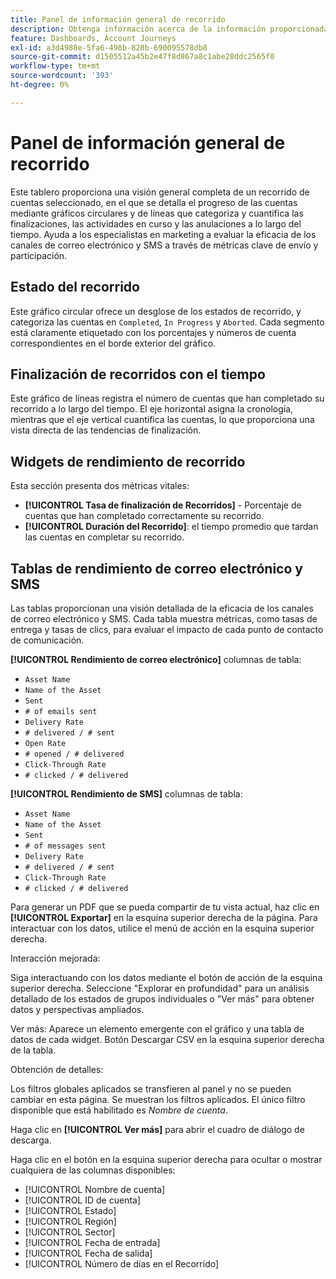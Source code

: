 ```yaml
---
title: Panel de información general de recorrido
description: Obtenga información acerca de la información proporcionada por el tablero Información general de Recorrido y cómo puede ayudarle a supervisar y administrar su estrategia de Recorrido de cuentas.
feature: Dashboards, Account Journeys
exl-id: a3d4988e-5fa6-498b-828b-690095578db8
source-git-commit: d1505512a45b2e47f8d867a8c1abe28ddc2565f0
workflow-type: tm+mt
source-wordcount: '393'
ht-degree: 0%

---
```


# Panel de información general de recorrido

Este tablero proporciona una visión general completa de un recorrido de cuentas seleccionado, en el que se detalla el progreso de las cuentas mediante gráficos circulares y de líneas que categoriza y cuantifica las finalizaciones, las actividades en curso y las anulaciones a lo largo del tiempo. Ayuda a los especialistas en marketing a evaluar la eficacia de los canales de correo electrónico y SMS a través de métricas clave de envío y participación.

## Estado del recorrido

Este gráfico circular ofrece un desglose de los estados de recorrido, y categoriza las cuentas en `Completed`, `In Progress` y `Aborted`. Cada segmento está claramente etiquetado con los porcentajes y números de cuenta correspondientes en el borde exterior del gráfico.

## Finalización de recorridos con el tiempo

Este gráfico de líneas registra el número de cuentas que han completado su recorrido a lo largo del tiempo. El eje horizontal asigna la cronología, mientras que el eje vertical cuantifica las cuentas, lo que proporciona una vista directa de las tendencias de finalización.

## Widgets de rendimiento de recorrido

Esta sección presenta dos métricas vitales:

* **[!UICONTROL Tasa de finalización de Recorridos]** - Porcentaje de cuentas que han completado correctamente su recorrido.
* **[!UICONTROL Duración del Recorrido]**: el tiempo promedio que tardan las cuentas en completar su recorrido.

## Tablas de rendimiento de correo electrónico y SMS

Las tablas proporcionan una visión detallada de la eficacia de los canales de correo electrónico y SMS. Cada tabla muestra métricas, como tasas de entrega y tasas de clics, para evaluar el impacto de cada punto de contacto de comunicación.

**[!UICONTROL Rendimiento de correo electrónico]** columnas de tabla:

* `Asset Name`
* `Name of the Asset`
* `Sent`
* `# of emails sent`
* `Delivery Rate`
* `# delivered / # sent`
* `Open Rate`
* `# opened / # delivered`
* `Click-Through Rate`
* `# clicked / # delivered`

**[!UICONTROL Rendimiento de SMS]** columnas de tabla:

* `Asset Name`
* `Name of the Asset`
* `Sent`
* `# of messages sent`
* `Delivery Rate`
* `# delivered / # sent`
* `Click-Through Rate`
* `# clicked / # delivered`

Para generar un PDF que se pueda compartir de tu vista actual, haz clic en **[!UICONTROL Exportar]** en la esquina superior derecha de la página. Para interactuar con los datos, utilice el menú de acción en la esquina superior derecha.

Interacción mejorada:

Siga interactuando con los datos mediante el botón de acción de la esquina superior derecha. Seleccione &quot;Explorar en profundidad&quot; para un análisis detallado de los estados de grupos individuales o &quot;Ver más&quot; para obtener datos y perspectivas ampliados.

Ver más:
Aparece un elemento emergente con el gráfico y una tabla de datos de cada widget.
Botón Descargar CSV en la esquina superior derecha de la tabla. 

Obtención de detalles:

Los filtros globales aplicados se transfieren al panel y no se pueden cambiar en esta página.
Se muestran los filtros aplicados.
El único filtro disponible que está habilitado es _Nombre de cuenta_.

Haga clic en **[!UICONTROL Ver más]** para abrir el cuadro de diálogo de descarga.

Haga clic en el botón en la esquina superior derecha para ocultar o mostrar cualquiera de las columnas disponibles:

* [!UICONTROL Nombre de cuenta]
* [!UICONTROL ID de cuenta]
* [!UICONTROL Estado]
* [!UICONTROL Región]
* [!UICONTROL Sector]
* [!UICONTROL Fecha de entrada]
* [!UICONTROL Fecha de salida]
* [!UICONTROL Número de días en el Recorrido]
